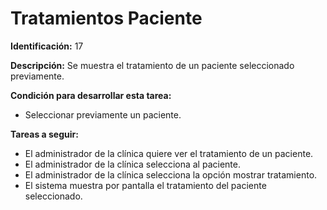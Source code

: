 # Tratamientos Paciente

**Identificación:** 17

**Descripción:** Se muestra el tratamiento de un paciente seleccionado previamente.

**Condición para desarrollar esta tarea:**

* Seleccionar previamente un paciente.

**Tareas a seguir:**

* El administrador de la clínica quiere ver el tratamiento de un paciente.
* El administrador de la clínica selecciona al paciente.
* El administrador de la clínica selecciona la opción mostrar tratamiento.
* El sistema muestra por pantalla el tratamiento del paciente seleccionado.
